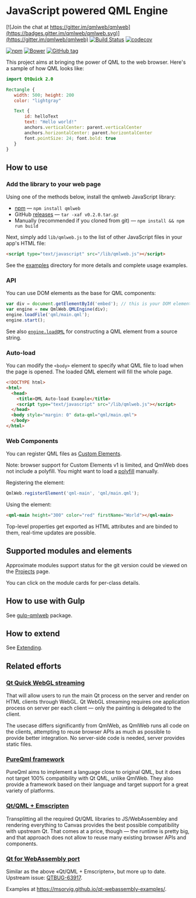 # JavaScript powered QML Engine

[![Join the chat at https://gitter.im/qmlweb/qmlweb](https://badges.gitter.im/qmlweb/qmlweb.svg)](https://gitter.im/qmlweb/qmlweb)
[![Build Status](https://travis-ci.org/qmlweb/qmlweb.svg?branch=master)](https://travis-ci.org/qmlweb/qmlweb)
[![codecov](https://codecov.io/gh/qmlweb/qmlweb/branch/master/graph/badge.svg)](https://codecov.io/gh/qmlweb/qmlweb)

[![npm](https://img.shields.io/npm/v/qmlweb.svg)](https://www.npmjs.com/package/qmlweb)
[![Bower](https://img.shields.io/bower/v/qmlweb.svg)](http://bower.io/search/?q=qmlweb)
[![GitHub tag](https://img.shields.io/github/tag/qmlweb/qmlweb.svg)](https://github.com/qmlweb/qmlweb/releases)

This project aims at bringing the power of QML to the web browser.
Here's a sample of how QML looks like:

```QML
import QtQuick 2.0

Rectangle {
   width: 500; height: 200
   color: "lightgray"

   Text {
       id: helloText
       text: "Hello world!"
       anchors.verticalCenter: parent.verticalCenter
       anchors.horizontalCenter: parent.horizontalCenter
       font.pointSize: 24; font.bold: true
   }
}
```

## How to use

### Add the library to your web page

Using one of the methods below, install the qmlweb JavaScript library:

* [npm](https://www.npmjs.com/package/qmlweb) — `npm install qmlweb`
* GitHub [releases](https://github.com/qmlweb/qmlweb/releases) —
  `tar -xaf v0.2.0.tar.gz`
* Manually (recommended if you cloned from git) — `npm install && npm run build`

Next, simply add `lib/qmlweb.js` to the list of other JavaScript files in your
app's HTML file:

```HTML
<script type="text/javascript" src="/lib/qmlweb.js"></script>
```

See the [examples](examples) directory for more details and complete usage
examples.

### API

You can use DOM elements as the base for QML components:

```js
var div = document.getElementById('embed'); // this is your DOM element
var engine = new QmlWeb.QMLEngine(div);
engine.loadFile('qml/main.qml');
engine.start();
```

See also
[`engine.loadQML`](docs/QMLEngine.md#engineloadqmlsrc-parentcomponent--file-)
for constructing a QML element from a source string.

### Auto-load

You can modify the `<body>` element to specify what QML file to load when
the page is opened. The loaded QML element will fill the whole page.

```HTML
<!DOCTYPE html>
<html>
  <head>
    <title>QML Auto-load Example</title>
    <script type="text/javascript" src="/lib/qmlweb.js"></script>
  </head>
  <body style="margin: 0" data-qml="qml/main.qml">
  </body>
</html>
```

### Web Components

You can register QML files as
[Custom Elements](https://www.w3.org/TR/custom-elements/).

Note: browser support for Custom Elements v1 is limited, and QmlWeb does not
include a polyfill. You might want to load a
[polyfill](https://github.com/webcomponents/custom-elements) manually.

Registering the element:

```js
QmlWeb.registerElement('qml-main', 'qml/main.qml');
```

Using the element:

```html
<qml-main height="300" color="red" firstName="World"></qml-main>
```

Top-level properties get exported as HTML attributes and are binded to them,
real-time updates are possible.

## Supported modules and elements

Approximate modules support status for the git version could be viewed on the
[Projects](https://github.com/qmlweb/qmlweb/projects/1) page.

You can click on the module cards for per-class details.

## How to use with Gulp

See [gulp-qmlweb](https://github.com/qmlweb/gulp-qmlweb) package.

## How to extend

See [Extending](docs/Extending.md).

## Related efforts

### [Qt Quick WebGL streaming](http://blog.qt.io/blog/2017/02/22/qt-quick-webgl-streaming/)

That will allow users to run the main Qt process on the server and render on
HTML clients through WebGL. Qt WebGL streaming requires one application process
on server per each client — only the painting is delegated to the client.

The usecase differs significantly from QmlWeb, as QmlWeb runs all code on the
clients, attempting to reuse browser APIs as much as possible to provide
better integration. No server-side code is needed, server provides static files.

### [PureQml framework](https://github.com/pureqml/qmlcore)

PureQml aims to implement a language close to original QML, but it does not
target 100% compatibility with Qt QML, unlike QmlWeb.
They also provide a framework based on their language and target support for a
great variety of platforms.

### [Qt/QML + Emscripten](https://dragly.org/2016/04/27/experimental-qt-and-qml-in-the-browser/)

Transplitting all the required Qt/QML libraries to JS/WebAssembley and rendering
everything to Canvas provides the best possible compatibility with upstream Qt.
That comes at a price, though — the runtime is pretty big, and that approach
does not allow to reuse many existing browser APIs and components.

### [Qt for WebAssembly port](https://github.com/msorvig/qt-webassembly-examples/)

Similar as the above «Qt/QML + Emscripten», but more up to date.
Upstream issue: [QTBUG-63917](https://bugreports.qt.io/browse/QTBUG-63917).

Examples at <https://msorvig.github.io/qt-webassembly-examples/>.
